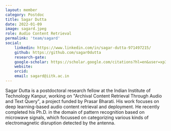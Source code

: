 ```yaml
---
layout: member
category: Postdoc
title: Sagar Dutta
date: 2022-01-09
image: sagard.jpeg
role: Audio Content Retrieval
permalink: 'team/sagard'
social:
    linkedin: https://www.linkedin.com/in/sagar-dutta-971497215/
    github: https://github.com/sagar0dutta
    research-gate: 
    google-scholar: https://scholar.google.com/citations?hl=en&user=xp3L-EsAAAAJ
    website: 
    orcid: 
    email: sagard@iitk.ac.in
---
```



Sagar Dutta is a postdoctoral research fellow at the Indian Institute of Technology Kanpur, working on "Archival Content Retrieval Through Audio and Text Query", a project funded by Prasar Bharati. His work focuses on deep learning-based audio content retrieval and deployment. He recently completed his Ph.D. in the domain of pattern recognition based on microwave signals, which focussed on categorizing various kinds of electromagnetic disruption detected by the antenna.
